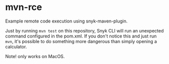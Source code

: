 # mvn-rce

Example remote code execution using snyk-maven-plugin.

Just by running `mvn test` on this repository, Snyk CLI will run an unexpected command configured in the pom.xml.
If you don't notice this and just run `mvn`, it's possible to do something more dangerous than simply opening a calculator.

Note! only works on MacOS.

